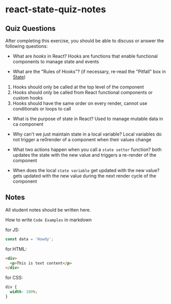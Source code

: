 # react-state-quiz-notes

## Quiz Questions

After completing this exercise, you should be able to discuss or answer the following questions:

- What are _hooks_ in React?
  Hooks are functions that enable functional components to manage state and events

- What are the "Rules of Hooks"? (if necessary, re-read the "Pitfall" box in [State](https://react.dev/learn/state-a-components-memory))

1. Hooks should only be called at the top level of the component
2. Hooks should only be called from React functional components or custom hooks
3. Hooks should have the same order on every render, cannot use conditionals or loops to call

- What is the purpose of state in React?
  Used to manage mutable data in ca component

- Why can't we just maintain state in a local variable?
  Local variables do not trigger a re0render of a component when their values change

- What two actions happen when you call a `state setter` function?
  both updates the state with the new value and triggers a re-render of the component

- When does the local `state variable` get updated with the new value?
  gets updated with the new value during the next render cycle of the component

## Notes

All student notes should be written here.

How to write `Code Examples` in markdown

for JS:

```javascript
const data = 'Howdy';
```

for HTML:

```html
<div>
  <p>This is text content</p>
</div>
```

for CSS:

```css
div {
  width: 100%;
}
```
